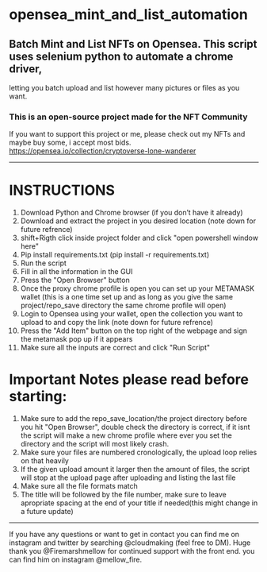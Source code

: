 # opensea_mint_and_list_automation
## Batch Mint and List NFTs on Opensea. This script uses selenium python to automate a chrome driver, 
letting you batch upload and list however many pictures or files as you want.

### This is an open-source project made for the NFT Community
If you want to support this project or me, please check out my NFTs and maybe buy some, i accept most bids.
https://opensea.io/collection/cryptoverse-lone-wanderer

---

# INSTRUCTIONS
1. Download Python and Chrome browser (if you don’t have it already)
2. Download and extract the project in you desired location (note down for future refrence)
3. shift+Rigth click inside project folder and click "open powershell window here" 
4. Pip install requirements.txt (pip install -r requirements.txt)
5. Run the script
6. Fill in all the information in the GUI
7. Press the "Open Browser" button
8. Once the proxy chrome profile is open you can set up your METAMASK wallet (this is a one time set up and as long as you give the same project/repo_save directory the same chrome profile will open)
9. Login to Opensea using your wallet, open the collection you want to upload to and copy the link (note down for future refrence)
10. Press the "Add Item" button on the top right of the webpage and sign the metamask pop up if it appears
11. Make sure all the inputs are correct and click "Run Script"

# Important Notes please read before starting: 
1. Make sure to add the repo_save_location/the project directory before you hit "Open Browser", double check the directory is correct, if it isnt the script will make a new chrome profile where ever you set the directory and the script will most likely crash.
2. Make sure your files are numbered cronologically, the upload loop relies on that heavily
3. If the given upload amount it larger then the amount of files, the script will stop at the upload page after uploading and listing the last file
4. Make sure all the file formats match 
5. The title will be followed by the file number, make sure to leave apropriate spacing at the end of your title if needed(this might change in a future update)

---

If you have any questions or want to get in contact you can find me on instagram and twitter by searching @cloudmaking (feel free to DM).
Huge thank you @Firemarshmellow for continued support with the front end. you can find him on instagram @mellow_fire.
